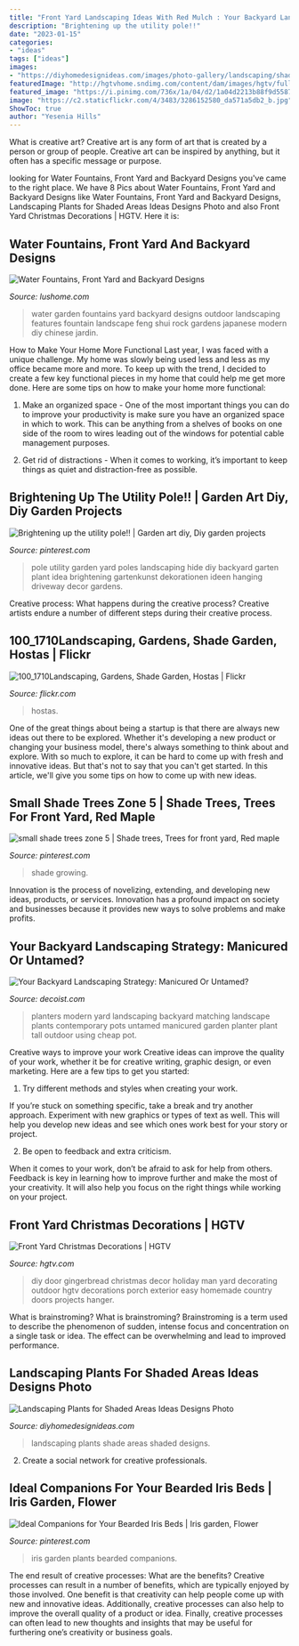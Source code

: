 ```yaml
---
title: "Front Yard Landscaping Ideas With Red Mulch : Your Backyard Landscaping Strategy: Manicured Or Untamed?"
description: "Brightening up the utility pole!!"
date: "2023-01-15"
categories:
- "ideas"
tags: ["ideas"]
images:
- "https://diyhomedesignideas.com/images/photo-gallery/landscaping/shade-1/photo-1.jpg"
featuredImage: "http://hgtvhome.sndimg.com/content/dam/images/hgtv/fullset/2015/8/11/1/Original_BPF_Holiday-House_Exterior_Gingerbread-Man_Lead_v.jpg.rend.hgtvcom.616.924.jpeg"
featured_image: "https://i.pinimg.com/736x/1a/04/d2/1a04d2213b88f9d5587fb182346ba40f.jpg"
image: "https://c2.staticflickr.com/4/3483/3286152580_da571a5db2_b.jpg"
ShowToc: true
author: "Yesenia Hills"
---
```



What is creative art?
Creative art is any form of art that is created by a person or group of people. Creative art can be inspired by anything, but it often has a specific message or purpose.

	

		
looking for Water Fountains, Front Yard and Backyard Designs you've came to the right place. We have 8 Pics about Water Fountains, Front Yard and Backyard Designs like Water Fountains, Front Yard and Backyard Designs, Landscaping Plants for Shaded Areas Ideas Designs Photo and also Front Yard Christmas Decorations | HGTV. Here it is:
		
    
## Water Fountains, Front Yard And Backyard Designs

<img loading=lazy src="https://www.lushome.com/wp-content/uploads/2011/09/garden-water-features-outdoor-fountain.jpg" onerror="this.onerror=null;this.src='https://tse4.mm.bing.net/th?id=OIP.b9HnSEscHtDFARfC-hqtKQHaJ4&amp;pid=15.1';" alt="Water Fountains, Front Yard and Backyard Designs">

_Source: lushome.com_

>water garden fountains yard backyard designs outdoor landscaping features fountain landscape feng shui rock gardens japanese modern diy chinese jardin. 

	

How to Make Your Home More Functional
Last year, I was faced with a unique challenge. My home was slowly being used less and less as my office became more and more. To keep up with the trend, I decided to create a few key functional pieces in my home that could help me get more done. Here are some tips on how to make your home more functional: 
1. Make an organized space - One of the most important things you can do to improve your productivity is make sure you have an organized space in which to work. This can be anything from a shelves of books on one side of the room to wires leading out of the windows for potential cable management purposes. 

2. Get rid of distractions - When it comes to working, it’s important to keep things as quiet and distraction-free as possible.

    
## Brightening Up The Utility Pole!! | Garden Art Diy, Diy Garden Projects

<img loading=lazy src="https://i.pinimg.com/736x/1c/23/2d/1c232d7432d47ed2586da63421832ea7--utility-pole-yard-ideas.jpg" onerror="this.onerror=null;this.src='https://tse4.mm.bing.net/th?id=OIP.LtPo41IrUuNZ94KC8aqkxQAAAA&amp;pid=15.1';" alt="Brightening up the utility pole!! | Garden art diy, Diy garden projects">

_Source: pinterest.com_

>pole utility garden yard poles landscaping hide diy backyard garten plant idea brightening gartenkunst dekorationen ideen hanging driveway decor gardens. 

	

Creative process: What happens during the creative process?
Creative artists endure a number of different steps during their creative process.

    
## 100_1710Landscaping, Gardens, Shade Garden, Hostas | Flickr

<img loading=lazy src="https://c2.staticflickr.com/4/3483/3286152580_da571a5db2_b.jpg" onerror="this.onerror=null;this.src='https://tse3.mm.bing.net/th?id=OIP.CuPFPUhsaBR2btpJ6o1UjQHaFj&amp;pid=15.1';" alt="100_1710Landscaping, Gardens, Shade Garden, Hostas | Flickr">

_Source: flickr.com_

>hostas. 

	

One of the great things about being a startup is that there are always new ideas out there to be explored. Whether it's developing a new product or changing your business model, there's always something to think about and explore. With so much to explore, it can be hard to come up with fresh and innovative ideas. But that's not to say that you can't get started. In this article, we'll give you some tips on how to come up with new ideas.

    
## Small Shade Trees Zone 5 | Shade Trees, Trees For Front Yard, Red Maple

<img loading=lazy src="https://i.pinimg.com/736x/b5/1f/34/b51f34c8b894e64500afae804770aecf.jpg" onerror="this.onerror=null;this.src='https://tse1.mm.bing.net/th?id=OIP.yjdj1TnBoIv4cFCDPL4RyAHaHa&amp;pid=15.1';" alt="small shade trees zone 5 | Shade trees, Trees for front yard, Red maple">

_Source: pinterest.com_

>shade growing. 

	

Innovation is the process of novelizing, extending, and developing new ideas, products, or services. Innovation has a profound impact on society and businesses because it provides new ways to solve problems and make profits.

    
## Your Backyard Landscaping Strategy: Manicured Or Untamed?

<img loading=lazy src="http://cdn.decoist.com/wp-content/uploads/2014/08/Modern-planters-in-a-matching-yard.jpg" onerror="this.onerror=null;this.src='https://tse4.mm.bing.net/th?id=OIP.MBeWZetLa4qTVG29kVcn3QHaFi&amp;pid=15.1';" alt="Your Backyard Landscaping Strategy: Manicured Or Untamed?">

_Source: decoist.com_

>planters modern yard landscaping backyard matching landscape plants contemporary pots untamed manicured garden planter plant tall outdoor using cheap pot. 

	

Creative ways to improve your work
Creative ideas can improve the quality of your work, whether it be for creative writing, graphic design, or even marketing. Here are a few tips to get you started:
1. Try different methods and styles when creating your work.

If you’re stuck on something specific, take a break and try another approach. Experiment with new graphics or types of text as well. This will help you develop new ideas and see which ones work best for your story or project.

2. Be open to feedback and extra criticism.

When it comes to your work, don’t be afraid to ask for help from others. Feedback is key in learning how to improve further and make the most of your creativity. It will also help you focus on the right things while working on your project.


    
## Front Yard Christmas Decorations | HGTV

<img loading=lazy src="http://hgtvhome.sndimg.com/content/dam/images/hgtv/fullset/2015/8/11/1/Original_BPF_Holiday-House_Exterior_Gingerbread-Man_Lead_v.jpg.rend.hgtvcom.616.924.jpeg" onerror="this.onerror=null;this.src='https://tse2.mm.bing.net/th?id=OIP.8ohX-cHwe8iUbynOl3ZzgQHaLH&amp;pid=15.1';" alt="Front Yard Christmas Decorations | HGTV">

_Source: hgtv.com_

>diy door gingerbread christmas decor holiday man yard decorating outdoor hgtv decorations porch exterior easy homemade country doors projects hanger. 

	

What is brainstroming?
What is brainstroming? Brainstroming is a term used to describe the phenomenon of sudden, intense focus and concentration on a single task or idea. The effect can be overwhelming and lead to improved performance.

    
## Landscaping Plants For Shaded Areas Ideas Designs Photo

<img loading=lazy src="https://diyhomedesignideas.com/images/photo-gallery/landscaping/shade-1/photo-1.jpg" onerror="this.onerror=null;this.src='https://tse1.mm.bing.net/th?id=OIP.9Wgg3JA6LRgumt4kBNUbjgHaE_&amp;pid=15.1';" alt="Landscaping Plants for Shaded Areas Ideas Designs Photo">

_Source: diyhomedesignideas.com_

>landscaping plants shade areas shaded designs. 

	

2. Create a social network for creative professionals. 

    
## Ideal Companions For Your Bearded Iris Beds | Iris Garden, Flower

<img loading=lazy src="https://i.pinimg.com/736x/1a/04/d2/1a04d2213b88f9d5587fb182346ba40f.jpg" onerror="this.onerror=null;this.src='https://tse4.mm.bing.net/th?id=OIP.s2EMpvmC1cj77Uh1t9l0VgHaFj&amp;pid=15.1';" alt="Ideal Companions for Your Bearded Iris Beds | Iris garden, Flower">

_Source: pinterest.com_

>iris garden plants bearded companions. 

	

The end result of creative processes: What are the benefits?
Creative processes can result in a number of benefits, which are typically enjoyed by those involved. One benefit is that creativity can help people come up with new and innovative ideas. Additionally, creative processes can also help to improve the overall quality of a product or idea. Finally, creative processes can often lead to new thoughts and insights that may be useful for furthering one’s creativity or business goals.

